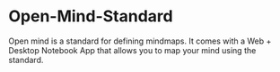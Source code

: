 # Open-Mind-Standard
Open mind is a standard for defining mindmaps. It comes with a Web + Desktop Notebook App that allows you to map your mind using the standard. 
